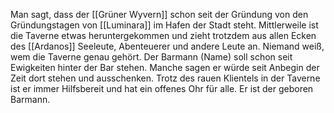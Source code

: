 Man sagt, dass der [[Grüner Wyvern]] schon seit der Gründung von den Gründungstagen von [[Luminara]] im Hafen der Stadt steht. Mittlerweile ist die Taverne etwas heruntergekommen und zieht trotzdem aus allen Ecken des [[Ardanos]] Seeleute, Abenteuerer und andere Leute an. Niemand weiß, wem die Taverne genau gehört. Der Barmann (Name) soll schon seit Ewigkeiten hinter der Bar stehen. Manche sagen er würde seit Anbegin der Zeit dort stehen und ausschenken. Trotz des rauen Klientels in der Taverne ist er immer Hilfsbereit und hat ein offenes Ohr für alle. Er ist der geboren Barmann.  